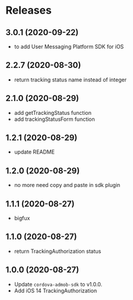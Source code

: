 # Releases

## 3.0.1 (2020-09-22)

* to add User Messaging Platform SDK for iOS

## 2.2.7 (2020-08-30)

* return tracking status name instead of integer

## 2.1.0 (2020-08-29)

* add getTrackingStatus function
* add trackingStatusForm function

## 1.2.1 (2020-08-29)

* update README

## 1.2.0 (2020-08-29)

* no more need copy and paste in sdk plugin

## 1.1.1 (2020-08-27)

* bigfux

## 1.1.0 (2020-08-27)

* return TrackingAuthorization status

## 1.0.0 (2020-08-27)

* Update `cordova-admob-sdk` to v1.0.0.
* Add iOS 14 TrackingAuthorization

